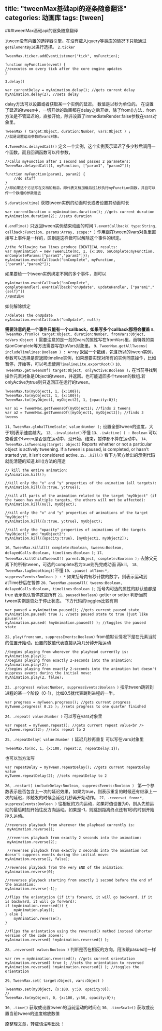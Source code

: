 title: "tweenMax基础api的逐条随意翻译"
categories: 动画库
tags: [tween]
---
###tweenMax基础api的逐条随意翻译

`1`tween没有内置的选择器引擎，在没有载入jquery等类库的情况下只能通过`getElementById`进行选择。
`2.ticker`
```
TweenMax.ticker.addEventListener("tick", myFunction);

function myFunction(event) {
//executes on every tick after the core engine updates
}
```
`3.delay()`
```
var currentDelay = myAnimation.delay(); //gets current delay
myAnimation.delay(2); //sets delay
```
dalay方法可以设置或者获取某一个实例的延迟。
数值是以秒为单位的。
在设置了延迟的tween中，一切开始的动画都在delay之后开始，除了from()方法，from方法是不管延迟的，直接开始，除非设置了immediateRender:false参数在vars对象里。
```
TweenMax ( target:Object, duration:Number, vars:Object ) ;
//就是设置运动参数的vars对象。
```
`4.TweenMax.delayedCall()`
定义一个实例，这个实例表示延迟了多少秒后调用一个函数，而且回调函数可以传参数，
```
//calls myFunction after 1 second and passes 2 parameters:
TweenMax.delayedCall(1, myFunction, ["param1", "param2"]);

function myFunction(param1, param2) {
    //do stuff
}
//即如果这个方法写在文档加载后，即代表文档加载后过1秒执行myFunction函数，并且可以传一个数组的参数进去
```
`5.duration(time)`
获取tween实例的动画时长或者设置其动画时长
```
var currentDuration = myAnimation.duration(); //gets current duration
myAnimation.duration(2); //sets duration
```
`6.endTime()`
只返回tween实例结束动画的时间
`7.eventCallback( type:String, callback:Function, params:Array, scope:* )`
作用跟在tween的vars对象里直接写上事件是一样的，区别是这样做可以解除这个事件的绑定。
```
//the following two lines produce IDENTICAL results:
var myAnimation = new TweenLite(mc, 1, {x:100, onComplete:myFunction, onCompleteParams:["param1","param2"]});
myAnimation.eventCallback("onComplete", myFunction, ["param1","param2"]);
```
如果要给一个tween实例绑定不同的多个事件，则可以
```
myAnimation.eventCallback("onComplete", completeHandler).eventCallback("onUpdate", updateHandler, ["param1","{self}"])
//链式调用
```
如何解除绑定
```
//deletes the onUpdate
myAnimation.eventCallback("onUpdate", null);
```
**需要注意的是一个事件只能有一个callback，如果写多个callback那将会覆盖**
`8、TweenMax.fromTo( target:Object, duration:Number, fromVars:Object, toVars:Object )`
需要注意的是一般的vars的属性写在fromVars里，而特殊的类似onComplete等方法需要写在toVars对象里。
`9、TweenMax.getAllTweens( includeTimelines:Boolean ) : Array`
返回一个数组，包含所以的tween实例，参数可以选择是否返回timeline实例，如果想要实现对所有的实例同意操作，比如暂停，开始等，可以考虑使用`TimelineLite.exportRoot()`
`10、TweenMax.getTweensOf( target:Object, onlyActive:Boolean );`
在当前寻找到操作元素对象是Object的tween，并返回。也可能返回多个tween的数组.若onlyActive为true则只返回正在运行的tween。
```
TweenMax.to(myObject1, 1, {x:100});
TweenMax.to(myObject2, 1, {x:100});
TweenMax.to([myObject1, myObject2], 1, {opacity:0});

var a1 = TweenMax.getTweensOf(myObject1); //finds 2 tweens
var a2 = TweenMax.getTweensOf([myObject1, myObject2]); //finds 3 tweens
```
`11、TweenMax.globalTimeScale( value:Number );`
设置全部tween的速度，大于1则表示速度越大。
`12、.invalidate()`不懂
`13、.isActive( ) : Boolean`
可以查看这个tween是否是在运动中，没开始，结束，暂停都不算在运动中。
`14、TweenMax.isTweening(target: object)`
Reports whether or not a particular object is actively tweening. If a tween is paused, is completed, or hasn't started yet, it isn't considered active.
`15、.kill()`
看下方官方给出的示例代码就能清楚的知道.kill()方法的用途
```
// kill the entire animation:
myAnimation.kill();
 
//kill only the "x" and "y" properties of the animation (all targets):
myAnimation.kill({x:true, y:true});
 
//kill all parts of the animation related to the target "myObject" (if the tween has multiple targets, the others will not be affected):
myAnimation.kill(null, myObject);
 
//kill only the "x" and "y" properties of animations of the target "myObject":
myAnimation.kill({x:true, y:true}, myObject);
  
//kill only the "opacity" properties of animations of the targets "myObject1" and "myObject2":
myAnimation.kill({opacity:true}, [myObject1, myObject2]);
```
`16、TweenMax.killAll( complete:Boolean, tweens:Boolean, delayedCalls:Boolean, timelines:Boolean );`
`17、TweenMax.killChildTweensOf( parent:Object, complete:Boolean );`
去除父元素下的所有tween，可选的complete若为true则先完成动画 再kill。
`18、TweenMax.lagSmoothing()`不懂
`19、.pause( atTime:*, suppressEvents:Boolean ) : *`
如果括号内有秒计数的数字，则表示运动到atTime秒后在暂停
`20、TweenMax.pauseAll( tweens:Boolean, delayedCalls:Boolean, timelines:Boolean );`
括号内可选的属性的默认值都是true 表示默认暂停这些所有
`21、paused(boolean)`
getter or setter 判断当前tween实例是否处于停止状态。
下方代码的toggles比较有用
```
var paused = myAnimation.paused(); //gets current paused state
myAnimation.paused( true ); //sets paused state to true (just like pause())
myAnimation.paused( !myAnimation.paused() ); //toggles the paused state
```
`22、play(from:num, suppressEvents:Boolean)`
from值默认情况下是在元素当前的位置开始动。设置的数值代表直接从第几分钟开始运动
```
//begins playing from wherever the playhead currently is:
myAnimation.play();
//begins playing from exactly 2-seconds into the animation:
myAnimation.play(2);
//begins playing from exactly 2-seconds into the animation but doesn't suppress events during the initial move:
myAnimation.play(2, false);
```
`23、.progress( value:Number, suppressEvents:Boolean )`
指示tween跳转到进程的某一个阶段（0-1），比如0.5就代表跳到进程的一半。
```
var progress = myTween.progress(); //gets current progress
myTween.progress( 0.25 ); //sets progress to one quarter finished
```
`24、.repeat( value:Number )`
可以写在vars对象里
```
var repeat = myTween.repeat(); //gets current repeat value<br />
myTween.repeat(2); //sets repeat to 2
```
`25、.repeatDelay( value:Number )`
延迟几秒再重复
可以写在vars对象里
```
TweenMax.to(mc, 1, {x:100, repeat:2, repeatDelay:1});
```
也可以当方法写
```
var repeatDelay = myTween.repeatDelay(); //gets current repeatDelay value
myTween.repeatDelay(2); //sets repeatDelay to 2
```
`26、.restart( includeDelay:Boolean, suppressEvents:Boolean ) `
第一个参数表示是否包含上一次的延迟效果，如果为true，则表示重复的时候还有继承上一次的延迟，即触发的时候会延迟几秒再开始动作。
`27、.reverse( from:*, suppressEvents:Boolean )`
往相反的方向运动，如果将值设置为0，则从先前运动的最后时刻开始往反方向运动。如果是-1，则跳到距离终点还有1秒的时刻开始掉头运动。
```
//reverses playback from wherever the playhead currently is:
 myAnimation.reverse();
 
 //reverses playback from exactly 2 seconds into the animation:
 myAnimation.reverse(2);
 
 //reverses playback from exactly 2 seconds into the animation but doesn't suppress events during the initial move:
myAnimation.reverse(2, false);
 
//reverses playback from the very END of the animation:
myAnimation.reverse(0);
  
//reverses playback starting from exactly 1 second before the end of the animation:
myAnimation.reverse(-1);
 
//flips the orientation (if it's forward, it will go backward, if it is backward, it will go forward):
if (myAnimation.reversed()) {
    myAnimation.play();
} else {
    myAnimation.reverse();
}
 
//flips the orientation using the reversed() method instead (shorter version of the code above):
myAnimation.reversed( !myAnimation.reversed() );
```
`28、.reversed( value:Boolean )`
判断是否在相反的方向，用法跟pasued()一样
```
var rev = myAnimation.reversed(); //gets current orientation
myAnimation.reversed( true ); //sets the orientation to reversed
myAnimation.reversed( !myAnimation.reversed() ); //toggles the orientation
```
`29、TweenMax.set( target:Object, vars:Object ) `
```
TweenMax.set(myObject, {x:100, y:50, opacity:0});
//
TweenMax.to(myObject, 0, {x:100, y:50, opacity:0});
```
`30、.time()`
获取或设置tween的当前运动的时间点
`30、.timeScale()`
获取或设置当前tween的速度缩放数值


原整理文章，转载请注明出处！
